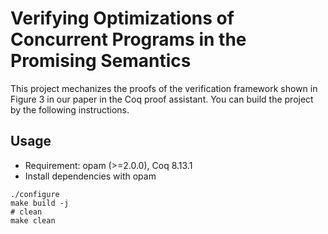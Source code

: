 # Verifying Optimizations of Concurrent Programs in the Promising Semantics

This project mechanizes the proofs of the verification framework shown in Figure 3 in our paper in the Coq proof assistant. You can build the project by the following instructions.

## Usage

- Requirement: opam (>=2.0.0), Coq 8.13.1
- Install dependencies with opam

```
./configure
make build -j
# clean
make clean
```



<!-- ### docker 

```
docker build -t compoptcert:1.0 .
sudo docker build -t compoptcert:1.0 --build-arg http_proxy=<proxy> --build-arg https_proxy=<proxy> .
sudo docker run -it -p 52022:22 --name compoptcert:1.0 compoptcert
docker save -o compoptcert-image.tar compoptcert:1.0
docker import  compoptcert-image.tar compoptcert:1.0
``` -->